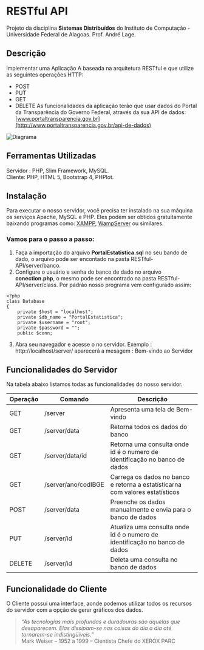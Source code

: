 # RESTful API

Projeto da disciplina **Sistemas Distribuídos** do Instituto de Computação - Universidade Federal de Alagoas. Prof. André Lage.


## Descrição

implementar uma Aplicação A baseada na arquitetura RESTful e que utilize as seguintes operações HTTP:
- POST
- PUT
- GET
- DELETE
As funcionalidades da aplicação terão que usar dados do Portal da Transparência do Governo Federal, através da sua API de dados: 
[www.portaltransparencia.gov.br](http://www.portaltransparencia.gov.br/api-de-dados)

![Diagrama](https://uploaddeimagens.com.br/images/001/746/210/full/RESTful_API.png?1543271562)

## Ferramentas Utilizadas

Servidor : PHP, Slim Framework, MySQL.  
Cliente: PHP, HTML 5, Bootstrap 4, PHPlot.

## Instalação

Para executar o nosso servidor, você precisa ter instalado na sua máquina os serviços Apache, MySQL e PHP. Eles podem ser obtidos gratuitamente baixando programas como: [XAMPP](https://www.apachefriends.org/pt_br/download.html), [WampServer](http://www.wampserver.com/en/) ou similares.

### Vamos para o passo a passo:
1. Faça a importação do arquivo **PortalEstatistica.sql** no seu bando de dado, o arquivo pode ser encontado na pasta RESTful-API/server/banco.
2. Configure o usuário e senha do banco de dado no arquivo **conection.php**, o mesmo pode ser encontrado na pasta RESTful-API/server/class. Por padrão nosso programa vem configurado assim: 
~~~~
<?php
class Database
{
    private $host = "localhost";
    private $db_name = "PortalEstatistica";
    private $username = "root";
    private $password = "";
    public $conn;
~~~~
3. Abra seu navegador e acesse o no servidor. 
Exemplo : http://localhost/server/
aparecerá a mesagem : Bem-vindo ao Servidor

## Funcionalidades do Servidor
Na tabela abaixo listamos todas as funcionalidades do nosso servidor.

 Operação | Comando             | Descrição                                                                    
----------|---------------------|------------------------------------------------------------------------------
 GET      | /server             | Apresenta uma tela de Bem-vindo                                              
 GET      | /server/data        | Retorna todos os dados do banco                                              
 GET      | /server/data/id     | Retorna uma consulta onde id é o numero de identificação no banco de dados   
 GET      | /server/ano/codIBGE | Carrega os dados no banco e retorna a estatísticarna com valores estatísticos
 POST     | /server/data        | Preenche os dados manualmente e envia para o banco de dados                  
 PUT      | /server/id          | Atualiza uma consulta onde id é o numero de identificação no banco de dados  
 DELETE   | /server/id          | Deleta uma consulta no banco de dados                                        

## Funcionalidade do Cliente

O Cliente possuí uma interface, aonde podemos utilizar todos os recursos do servidor com a opção de gerar gráficos dos dados.

> _“As tecnologias mais profundas e duradouras são aquelas que desaparecem. Elas dissipam-se nas coisas do dia a dia até tornarem-se indistingüíveis.”_  
Mark Weiser – 1952 a 1999 – Cientista Chefe do XEROX PARC
